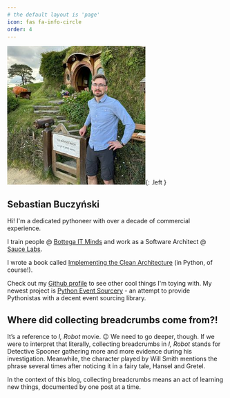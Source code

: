 ```yaml
---
# the default layout is 'page'
icon: fas fa-info-circle
order: 4
---
```


![Desktop View](/assets/img/profile.jpg){: .left }

## Sebastian Buczyński

Hi! I'm a dedicated pythoneer with over a decade of commercial experience. 

I train people @ [Bottega IT Minds](https://bottega.com.pl/) and work as a Software Architect @ [Sauce Labs](https://saucelabs.com/).

I wrote a book called [Implementing the Clean Architecture](https://leanpub.com/implementing-the-clean-architecture) (in Python, of course!).

Check out my [Github profile](https://github.com/Enforcer/) to see other cool things I'm toying with. My newest project is [Python Event Sourcery](https://github.com/Enforcer/python-event-sourcery) - an attempt to provide Pythonistas with a decent event sourcing library.

## Where did collecting breadcrumbs come from?!

It’s a reference to _I, Robot_ movie. 😉 We need to go deeper, though. If we were to interpret that literally, collecting breadcrumbs in _I, Robot_ stands for Detective Spooner gathering more and more evidence during his investigation. Meanwhile, the character played by Will Smith mentions the phrase several times after noticing it in a fairy tale, Hansel and Gretel.

In the context of this blog, collecting breadcrumbs means an act of learning new things, documented by one post at a time.
